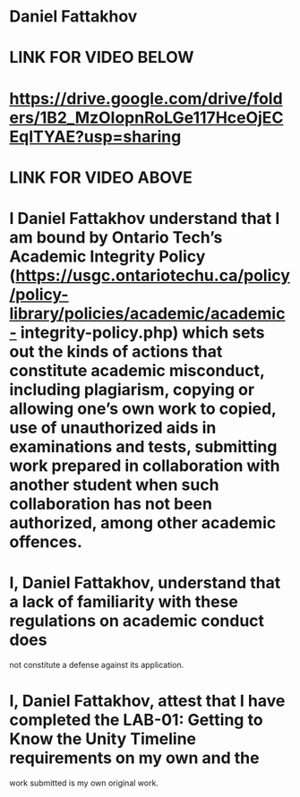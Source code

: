 # Daniel Fattakhov
# LINK FOR VIDEO BELOW
# https://drive.google.com/drive/folders/1B2_MzOIopnRoLGe117HceOjECEqITYAE?usp=sharing
# LINK FOR VIDEO ABOVE
# I Daniel Fattakhov understand that I am bound by Ontario Tech’s Academic Integrity Policy (https://usgc.ontariotechu.ca/policy/policy-library/policies/academic/academic- integrity-policy.php) which sets out the kinds of actions that constitute academic misconduct, including plagiarism, copying or allowing one’s own work to copied, use of unauthorized aids in examinations and tests, submitting work prepared in collaboration with another student when such collaboration has not been authorized, among other academic offences.
# I, Daniel Fattakhov, understand that a lack of familiarity with these regulations on academic conduct does
not constitute a defense against its application.
# I, Daniel Fattakhov, attest that I have completed the LAB-01: Getting to Know the Unity Timeline requirements on my own and the
work submitted is my own original work.
